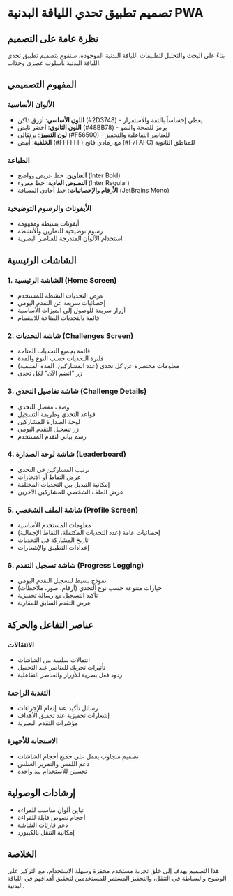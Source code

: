 # تصميم تطبيق تحدي اللياقة البدنية PWA

## نظرة عامة على التصميم

بناءً على البحث والتحليل لتطبيقات اللياقة البدنية الموجودة، سنقوم بتصميم تطبيق تحدي اللياقة البدنية بأسلوب عصري وجذاب.

## المفهوم التصميمي

### الألوان الأساسية
- **اللون الأساسي**: أزرق داكن (#2D3748) - يعطي إحساساً بالثقة والاستقرار
- **اللون الثانوي**: أخضر نابض (#48BB78) - يرمز للصحة والنمو
- **لون التمييز**: برتقالي (#F56500) - للعناصر التفاعلية والتحفيز
- **الخلفية**: أبيض (#FFFFFF) مع رمادي فاتح (#F7FAFC) للمناطق الثانوية

### الطباعة
- **العناوين**: خط عريض وواضح (Inter Bold)
- **النصوص العادية**: خط مقروء (Inter Regular)
- **الأرقام والإحصائيات**: خط أحادي المسافة (JetBrains Mono)

### الأيقونات والرسوم التوضيحية
- أيقونات بسيطة ومفهومة
- رسوم توضيحية للتمارين والأنشطة
- استخدام الألوان المتدرجة للعناصر البصرية

## الشاشات الرئيسية

### 1. الشاشة الرئيسية (Home Screen)
- عرض التحديات النشطة للمستخدم
- إحصائيات سريعة عن التقدم اليومي
- أزرار سريعة للوصول إلى الميزات الأساسية
- قائمة بالتحديات المتاحة للانضمام

### 2. شاشة التحديات (Challenges Screen)
- قائمة بجميع التحديات المتاحة
- فلترة التحديات حسب النوع والمدة
- معلومات مختصرة عن كل تحدي (عدد المشاركين، المدة المتبقية)
- زر "انضم الآن" لكل تحدي

### 3. شاشة تفاصيل التحدي (Challenge Details)
- وصف مفصل للتحدي
- قواعد التحدي وطريقة التسجيل
- لوحة الصدارة للمشاركين
- زر تسجيل التقدم اليومي
- رسم بياني لتقدم المستخدم

### 4. شاشة لوحة الصدارة (Leaderboard)
- ترتيب المشاركين في التحدي
- عرض النقاط أو الإنجازات
- إمكانية التبديل بين التحديات المختلفة
- عرض الملف الشخصي للمشاركين الآخرين

### 5. شاشة الملف الشخصي (Profile Screen)
- معلومات المستخدم الأساسية
- إحصائيات عامة (عدد التحديات المكتملة، النقاط الإجمالية)
- تاريخ المشاركة في التحديات
- إعدادات التطبيق والإشعارات

### 6. شاشة تسجيل التقدم (Progress Logging)
- نموذج بسيط لتسجيل التقدم اليومي
- خيارات متنوعة حسب نوع التحدي (أرقام، صور، ملاحظات)
- تأكيد التسجيل مع رسالة تحفيزية
- عرض التقدم السابق للمقارنة

## عناصر التفاعل والحركة

### الانتقالات
- انتقالات سلسة بين الشاشات
- تأثيرات تحريك للعناصر عند التحميل
- ردود فعل بصرية للأزرار والعناصر التفاعلية

### التغذية الراجعة
- رسائل تأكيد عند إتمام الإجراءات
- إشعارات تحفيزية عند تحقيق الأهداف
- مؤشرات التقدم البصرية

### الاستجابة للأجهزة
- تصميم متجاوب يعمل على جميع أحجام الشاشات
- دعم اللمس والتمرير السلس
- تحسين للاستخدام بيد واحدة

## إرشادات الوصولية

- تباين ألوان مناسب للقراءة
- أحجام نصوص قابلة للقراءة
- دعم قارئات الشاشة
- إمكانية التنقل بالكيبورد

## الخلاصة

هذا التصميم يهدف إلى خلق تجربة مستخدم محفزة وسهلة الاستخدام، مع التركيز على الوضوح والبساطة في التنقل، والتحفيز المستمر للمستخدمين لتحقيق أهدافهم في اللياقة البدنية.

